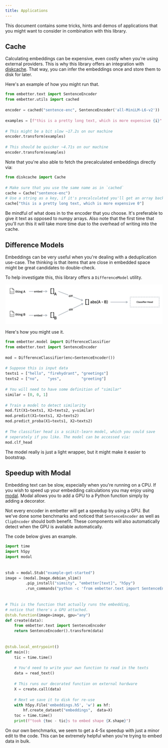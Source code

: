```yaml
---
title: Applications
---
```


This document contains some tricks, hints and demos of applications that you might want to consider
in combination with this library. 

## Cache

Calculating embeddings can be expensive, even costly when you're using external providers. 
This is why this library offers an integration with [diskcache](https://grantjenks.com/docs/diskcache/). 
That way, you can infer the embeddings once and store them to disk for later.

Here's an example of how you might run that. 

```python
from embetter.text import SentenceEncoder
from embetter.utils import cached

encoder = cached("sentence-enc", SentenceEncoder('all-MiniLM-L6-v2'))

examples = [f"this is a pretty long text, which is more expensive {i}" for i in range(10_000)]

# This might be a bit slow ~17.2s on our machine
encoder.transform(examples)

# This should be quicker ~4.71s on our machine
encoder.transform(examples)
```

Note that you're also able to fetch the precalculated embeddings directly via: 

```python
from diskcache import Cache

# Make sure that you use the same name as in `cached`
cache = Cache("sentence-enc")
# Use a string as a key, if it's precalculated you'll get an array back.
cache["this is a pretty long text, which is more expensive 0"]
```

Be mindful of what does in to the encoder that you choose. It's preferable to give it
text as opposed to numpy arrays. Also note that the first time that you'll run this
it will take more time due to the overhead of writing into the cache.

## Difference Models 

Embeddings can be very useful when you're dealing with a deduplication use-case. The thinking
is that items that are close in embedded space might be great candidates to double-check. 

To help investigate this, this library offers a `DifferenceModel` utility. 

![](images/difference-model.png)

Here's how you might use it. 

```python
from embetter.model import DifferenceClassifier
from embetter.text import SentenceEncoder

mod = DifferenceClassifier(enc=SentenceEncoder())

# Suppose this is input data
texts1 = ["hello", "firehydrant", "greetings"]
texts2 = ["no",    "yes",         "greeting"]

# You will need to have some definition of "similar"
similar = [0, 0, 1]

# Train a model to detect similarity
mod.fit(X1=texts1, X2=texts2, y=similar)
mod.predict(X1=texts1, X2=texts2)
mod.predict_proba(X1=texts1, X2=texts2)

# The classifier head is a scikit-learn model, which you could save
# seperately if you like. The model can be accessed via: 
mod.clf_head
```

The model really is just a light wrapper, but it might make it easier to bootstrap.

## Speedup with Modal 

Embedding text can be slow, especially when you're running on a CPU. If you wish 
to speed up your embedding calculations you may enjoy using [modal](https://modal.com/). 
Modal allows you to add a GPU to a Python function simply by adding a decorator.

Not every encoder in embetter will get a speedup by using a GPU. But we've done some 
benchmarks and noticed that
`SentenceEncoder` as well as `ClipEncoder` should both benefit. These components will
also automatically detect when the GPU is available automatically.

The code below gives an example. 

```python
import time
import h5py
import modal


stub = modal.Stub("example-get-started")
image = (modal.Image.debian_slim()
         .pip_install("simsity", "embetter[text]", "h5py")
         .run_commands("python -c 'from embetter.text import SentenceEncoder; SentenceEncoder()'"))


# This is the function that actually runs the embedding, 
# notice that there's a GPU attached.
@stub.function(image=image, gpu="any")
def create(data):
    from embetter.text import SentenceEncoder
    return SentenceEncoder().transform(data)


@stub.local_entrypoint()
def main():
    tic = time.time()

    # You'd need to write your own function to read in the texts
    data = read_text()
    
    # This runs our decorated function on external hardware
    X = create.call(data)

    # Next we save it to disk for re-use
    with h5py.File('embeddings.h5', 'w') as hf:
        hf.create_dataset("embeddings",  data=X)
    toc = time.time()
    print(f"took {toc - tic}s to embed shape {X.shape}")
```

On our own benchmarks, we seem to get a 4-5x speedup with just a minor edit
to the code. This can be extremely helpful when you're trying to embed data
in bulk.
